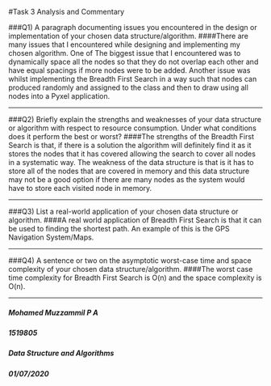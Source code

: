 #Task 3 Analysis and Commentary

###Q1) A paragraph documenting issues you encountered in the design or implementation of your chosen data structure/algorithm.
####There are many issues that I encountered while designing and implementing my chosen algorithm. One of The biggest issue that I encountered was to dynamically space all the nodes so that they do not overlap each other and have equal spacings if more nodes were to be added. Another issue was whilst implementing the Breadth First Search in a way such that nodes can produced randomly and assigned to the class and then to draw using all nodes into a Pyxel application. 
***
###Q2) Briefly explain the strengths and weaknesses of your data structure or algorithm with respect to resource consumption. Under what conditions does it perform the best or worst?
####The strengths of the Breadth First Search is that, if there is a solution the algorithm will definitely find it as it stores the nodes that it has covered allowing the search to cover all nodes in a systematic way. The weakness of the data structure is that is it has to store all of the nodes that are covered in memory and this data structure may not be a good option if there are many nodes as the system would have to store each visited node in memory.
***
###Q3) List a real-world application of your chosen data structure or algorithm.
####A real world application of Breadth First Search is that it can be used to finding the shortest path. An example of this is the GPS Navigation System/Maps. 
***
###Q4) A sentence or two on the asymptotic worst-case time and space complexity of your chosen data structure/algorithm.
####The worst case time complexity for Breadth First Search is O(n)	and the space complexity is O(n).
***
##### Mohamed Muzzammil P A
##### 1519805
##### Data Structure and Algorithms
##### 01/07/2020